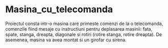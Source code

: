 # Masina_cu_telecomanda
Proiectul consta intr-o masina care primeste comenzi de la o telecomanda, comenzile fiind mesaje cu instructiuni pentru deplasarea masinii: fata, spate, stanga, dreapta, diagonale si rotiri (rotire stanga, rotire dreapta). De asemenea, masina va avea montat si un girofar cu sirena.
